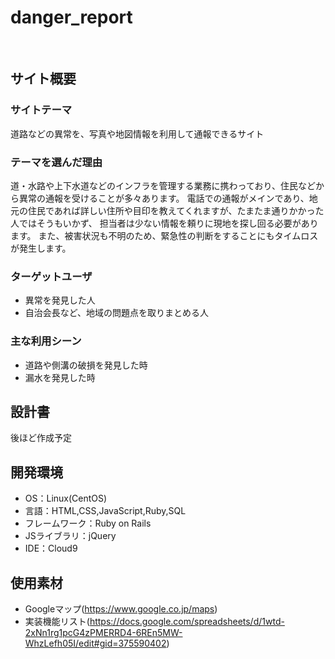 # danger_report
​
## サイト概要
### サイトテーマ

​道路などの異常を、写真や地図情報を利用して通報できるサイト
### テーマを選んだ理由

​道・水路や上下水道などのインフラを管理する業務に携わっており、住民などから異常の通報を受けることが多々あります。
電話での通報がメインであり、地元の住民であれば詳しい住所や目印を教えてくれますが、たまたま通りかかった人ではそうもいかず、
担当者は少ない情報を頼りに現地を探し回る必要があります。
また、被害状況も不明のため、緊急性の判断をすることにもタイムロスが発生します。
### ターゲットユーザ

- 異常を発見した人
- 自治会長など、地域の問題点を取りまとめる人

### 主な利用シーン

- 道路や側溝の破損を発見した時
- 漏水を発見した時

## 設計書

​後ほど作成予定
## 開発環境
- OS：Linux(CentOS)
- 言語：HTML,CSS,JavaScript,Ruby,SQL
- フレームワーク：Ruby on Rails
- JSライブラリ：jQuery
- IDE：Cloud9

## 使用素材
- Googleマップ(https://www.google.co.jp/maps)
- 実装機能リスト(https://docs.google.com/spreadsheets/d/1wtd-2xNn1rg1pcG4zPMERRD4-6REn5MW-WhzLefh05I/edit#gid=375590402)

